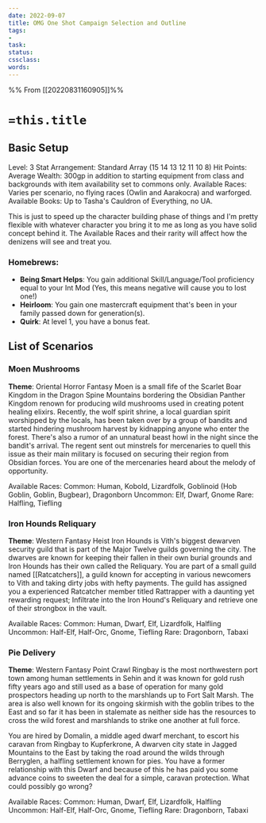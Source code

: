 ```yaml
---
date: 2022-09-07
title: OMG One Shot Campaign Selection and Outline
tags:
- 
task:
status:
cssclass:
words:
---
```

%% From [[20220831160905]]%%
# `=this.title`
## Basic Setup
Level: 3
Stat Arrangement: Standard Array (15 14 13 12 11 10 8)
Hit Points: Average
Wealth: 300gp in addition to starting equipment from class and backgrounds with item availability set to commons only.
Available Races: Varies per scenario, no flying races (Owlin and Aarakocra) and warforged.
Available Books: Up to Tasha's Cauldron of Everything, no UA.

This is just to speed up the character building phase of things and I'm pretty flexible with whatever character you bring it to me as long as you have solid concept behind it. The Available Races and their rarity will affect how the denizens will see and treat you. 
### Homebrews: 
- **Being Smart Helps**: You gain additional Skill/Language/Tool proficiency equal to your Int Mod (Yes, this means negative will cause you to lost one!)
- **Heirloom**: You gain one mastercraft equipment that's been in your family passed down for generation(s).
- **Quirk**: At level 1, you have a bonus feat. 
## List of Scenarios
### Moen Mushrooms 
**Theme**: Oriental Horror Fantasy
Moen is a small fife of the Scarlet Boar Kingdom in the Dragon Spine Mountains bordering the Obsidian Panther Kingdom renown for producing wild mushrooms used in creating  potent healing elixirs. Recently, the wolf spirit shrine, a local guardian spirit worshipped by the locals, has been taken over by a group of bandits and started hindering mushroom harvest by kidnapping anyone who enter the forest. There's also a rumor of an unnatural beast howl in the night since the bandit's arrival. The regent sent out minstrels for mercenaries to quell this issue as their main military is focused on securing their region from Obsidian forces. You are one of the mercenaries heard about the melody of opportunity.

Available Races:
Common: Human, Kobold, Lizardfolk, Goblinoid (Hob Goblin, Goblin, Bugbear), Dragonborn
Uncommon: Elf, Dwarf, Gnome
Rare: Halfling, Tiefling

### Iron Hounds Reliquary 
**Theme**: Western Fantasy Heist 
Iron Hounds is Vith's biggest dewarven security guild that is part of the Major Twelve guilds governing the city. The dwarves are known for keeping their fallen in their own burial grounds and Iron Hounds has their own called the Reliquary. You are part of a small guild named [[Ratcatchers]], a guild known for accepting in various newcomers to Vith and taking dirty jobs with hefty payments. The guild has assigned you a experienced Ratcatcher member titled Rattrapper with a daunting yet rewarding request; Infiltrate into the Iron Hound's Reliquary and retrieve one of their strongbox in the vault. 

Available Races:
Common: Human, Dwarf, Elf, Lizardfolk, Halfling
Uncommon: Half-Elf, Half-Orc, Gnome, Tiefling
Rare: Dragonborn, Tabaxi

### Pie Delivery
**Theme**: Western Fantasy Point Crawl
Ringbay is the most northwestern port town among human settlements in Sehin and it was known for gold rush fifty years ago and still used as a base of operation for many gold prospectors heading up north to the marshlands up to Fort Salt Marsh. The area is also well known for its ongoing skirmish with the goblin tribes to the East and so far it has been in stalemate as neither side has the resources to cross the wild forest and marshlands to strike one another at full force.

You are hired by Domalin, a middle aged dwarf merchant, to escort his caravan from Ringbay to Kupferkrone, A dwarven city state in Jagged Mountains to the East by taking the road around the wilds through Berryglen, a halfling settlement known for pies. You have a former relationship with this Dwarf and because of this he has paid you some advance coins to sweeten the deal for a simple, caravan protection. What could possibly go wrong?

Available Races:
Common: Human, Dwarf, Elf, Lizardfolk, Halfling
Uncommon: Half-Elf, Half-Orc, Gnome, Tiefling
Rare: Dragonborn, Tabaxi